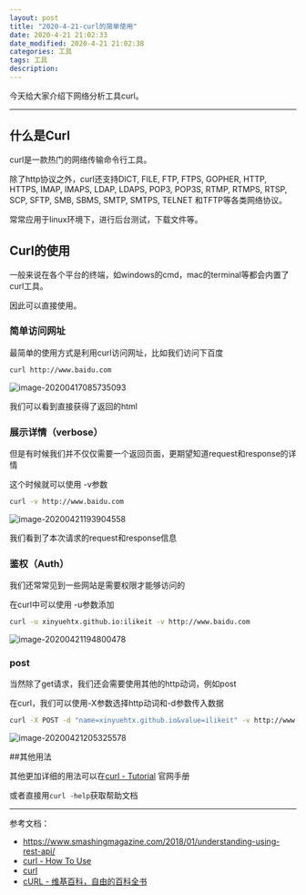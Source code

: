 ```yaml
---
layout: post
title: "2020-4-21-curl的简单使用"
date: 2020-4-21 21:02:33
date_modified: 2020-4-21 21:02:38
categories: 工具 
tags: 工具
description:
---
```


今天给大家介绍下网络分析工具curl。

-----

## 什么是Curl

curl是一款热门的网络传输命令行工具。

除了http协议之外，curl还支持DICT, FILE, FTP, FTPS, GOPHER, HTTP, HTTPS, IMAP, IMAPS, LDAP, LDAPS, POP3, POP3S, RTMP, RTMPS, RTSP, SCP, SFTP, SMB, SBMS, SMTP, SMTPS, TELNET 和TFTP等各类网络协议。

常常应用于linux环境下，进行后台测试，下载文件等。

## Curl的使用

一般来说在各个平台的终端，如windows的cmd，mac的terminal等都会内置了curl工具。

因此可以直接使用。

### 简单访问网址

最简单的使用方式是利用curl访问网址，比如我们访问下百度

```bash
curl http://www.baidu.com
```

![image-20200417085735093](../media/image-20200417085735093.png)

我们可以看到直接获得了返回的html

### 展示详情（verbose）

但是有时候我们并不仅仅需要一个返回页面，更期望知道request和response的详情

这个时候就可以使用 -v参数

```bash
curl -v http://www.baidu.com
```

![image-20200421193904558](../media/image-20200421193904558.png)

我们看到了本次请求的request和response信息

### 鉴权（Auth）

我们还常常见到一些网站是需要权限才能够访问的

在curl中可以使用 -u参数添加

```bash
curl -u xinyuehtx.github.io:ilikeit -v http://www.baidu.com
```



![image-20200421194800478](../media/image-20200421194800478.png)

### post

当然除了get请求，我们还会需要使用其他的http动词，例如post

在curl，我们可以使用-X参数选择http动词和-d参数传入数据

```bash
curl -X POST -d "name=xinyuehtx.github.io&value=ilikeit" -v http://www.baidu.com
```



![image-20200421205325578](../media/image-20200421205325578.png)

##其他用法

其他更加详细的用法可以在[curl - Tutorial](https://curl.haxx.se/docs/manual.html) 官网手册

或者直接用`curl -help`获取帮助文档

---

参考文档：

-  https://www.smashingmagazine.com/2018/01/understanding-using-rest-api/
-  [curl - How To Use](https://curl.haxx.se/docs/manpage.html)
-  [curl](https://curl.haxx.se/)
-  [cURL - 维基百科，自由的百科全书](https://zh.wikipedia.org/wiki/CURL)


